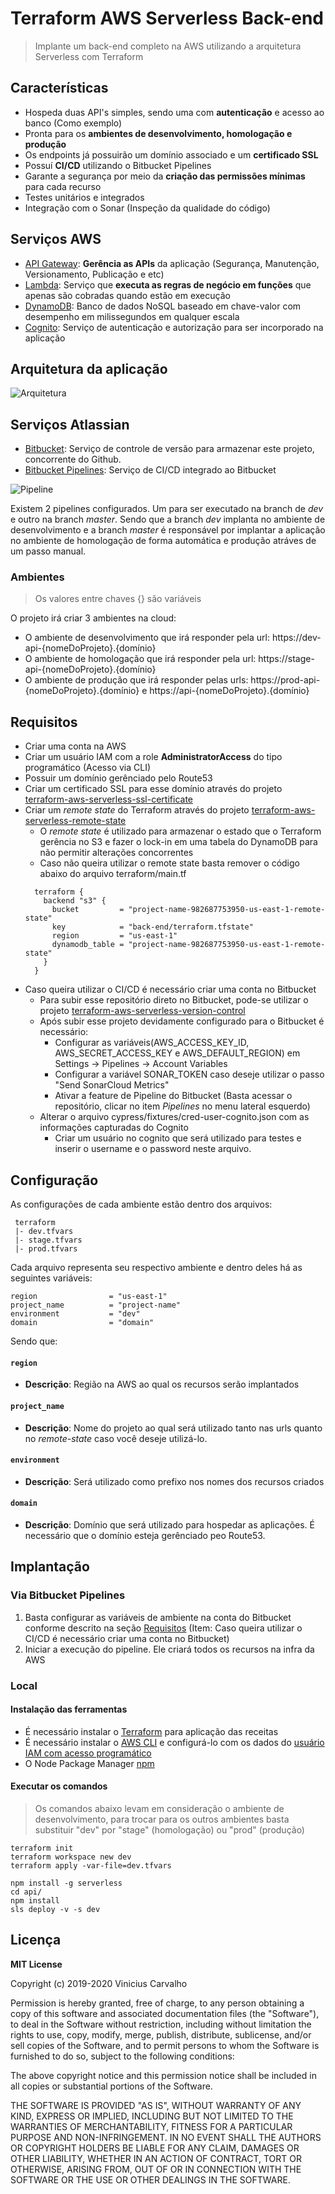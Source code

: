 # Terraform AWS Serverless Back-end

> Implante um back-end completo na AWS utilizando a arquitetura Serverless com Terraform

## Características

* Hospeda duas API's simples, sendo uma com **autenticação** e acesso ao banco (Como exemplo)
* Pronta para os **ambientes de desenvolvimento, homologação e produção**
* Os endpoints já possuirão um domínio associado e um **certificado SSL**
* Possuí **CI/CD** utilizando o Bitbucket Pipelines
* Garante a segurança por meio da **criação das permissões mínimas** para cada recurso
* Testes unitários e integrados
* Integração com o Sonar (Inspeção da qualidade do código)

## Serviços AWS

* [API Gateway][1]: **Gerência as APIs** da aplicação (Segurança, Manutenção, Versionamento, Publicação e etc)
* [Lambda][2]: Serviço que **executa as regras de negócio em funções** que apenas são cobradas quando estão em execução
* [DynamoDB][3]: Banco de dados NoSQL baseado em chave-valor com desempenho em milissegundos em qualquer escala
* [Cognito][4]: Serviço de autenticação e autorização para ser incorporado na aplicação

[1]: https://aws.amazon.com/pt/api-gateway/
[2]: https://aws.amazon.com/pt/lambda/
[3]: https://aws.amazon.com/pt/dynamodb/
[4]: https://aws.amazon.com/pt/cognito/

## Arquitetura da aplicação

![Arquitetura][5]

[5]: assets/architecture.png

## Serviços Atlassian

* [Bitbucket][6]: Serviço de controle de versão para armazenar este projeto, concorrente do Github.
* [Bitbucket Pipelines][7]: Serviço de CI/CD integrado ao Bitbucket

[6]: https://www.atlassian.com/br/software/bitbucket
[7]: https://bitbucket.org/product/br/features/pipelines

![Pipeline][8]

[8]: assets/pipeline.png

Existem 2 pipelines configurados. Um para ser executado na branch de *dev* e outro na branch *master*. Sendo que a branch *dev* implanta no ambiente de desenvolvimento e a branch *master* é responsável por implantar a aplicação no ambiente de homologação de forma automática e produção atráves de um passo manual.

### Ambientes

> Os valores entre chaves {} são variáveis

O projeto irá criar 3 ambientes na cloud: 

- O ambiente de desenvolvimento que irá responder pela url: https://dev-api-{nomeDoProjeto}.{domínio}
- O ambiente de homologação que irá responder pela url: https://stage-api-{nomeDoProjeto}.{domínio}
- O ambiente de produção que irá responder pelas urls: https://prod-api-{nomeDoProjeto}.{domínio} e https://api-{nomeDoProjeto}.{domínio}

## Requisitos

- Criar uma conta na AWS
- Criar um usuário IAM com a role **AdministratorAccess** do tipo programático (Acesso via CLI)
- Possuir um domínio gerênciado pelo Route53
- Criar um certificado SSL para esse domínio através do projeto [terraform-aws-serverless-ssl-certificate][13]
- Criar um *remote state* do Terraform através do projeto [terraform-aws-serverless-remote-state][11]
  - O *remote state* é utilizado para armazenar o estado que o Terraform gerência no S3 e fazer o lock-in em uma tabela do DynamoDB para não permitir alterações concorrentes
  - Caso não queira utilizar o remote state basta remover o código abaixo do arquivo terraform/main.tf
  ``` hcl
    terraform {
      backend "s3" {
        bucket         = "project-name-982687753950-us-east-1-remote-state"
        key            = "back-end/terraform.tfstate"
        region         = "us-east-1"
        dynamodb_table = "project-name-982687753950-us-east-1-remote-state"
      }
    }
  ```
- Caso queira utilizar o CI/CD é necessário criar uma conta no Bitbucket
  - Para subir esse repositório direto no Bitbucket, pode-se utilizar o projeto [terraform-aws-serverless-version-control][12]
  - Após subir esse projeto devidamente configurado para o Bitbucket é necessário:
    - Configurar as variáveis(AWS_ACCESS_KEY_ID, AWS_SECRET_ACCESS_KEY e AWS_DEFAULT_REGION) em Settings -> Pipelines -> Account Variables
    - Configurar a variável SONAR_TOKEN caso deseje utilizar o passo "Send SonarCloud Metrics"
    - Ativar a feature de Pipeline do Bitbucket (Basta acessar o repositório, clicar no item *Pipelines* no menu lateral esquerdo)
  - Alterar o arquivo cypress/fixtures/cred-user-cognito.json com as informações capturadas do Cognito
    - Criar um usuário no cognito que será utilizado para testes e inserir o username e o password neste arquivo.

[9]: https://learn.hashicorp.com/terraform/getting-started/install.html
[10]: https://www.npmjs.com/get-npm
[11]: https://github.com/vinicius91carvalho/terraform-aws-serverless-remote-state
[12]: https://github.com/vinicius91carvalho/terraform-aws-serverless-version-control
[13]: https://github.com/vinicius91carvalho/terraform-aws-serverless-ssl-certificate

## Configuração

As configurações de cada ambiente estão dentro dos arquivos:
```
 terraform
 |- dev.tfvars
 |- stage.tfvars
 |- prod.tfvars
```

Cada arquivo representa seu respectivo ambiente e dentro deles há as seguintes variáveis:

```
region                = "us-east-1"
project_name          = "project-name"
environment           = "dev"
domain                = "domain"
```

Sendo que:

#### `region`
- __Descrição__: Região na AWS ao qual os recursos serão implantados
#### `project_name`
- __Descrição__: Nome do projeto ao qual será utilizado tanto nas urls quanto no *remote-state* caso você deseje utilizá-lo.
#### `environment`
- __Descrição__: Será utilizado como prefixo nos nomes dos recursos criados
#### `domain`
- __Descrição__: Domínio que será utilizado para hospedar as aplicações. É necessário que o domínio esteja gerênciado peo Route53.

## Implantação

### Via Bitbucket Pipelines

1. Basta configurar as variáveis de ambiente na conta do Bitbucket conforme descrito na seção [Requisitos][14] (Item: Caso queira utilizar o CI/CD é necessário criar uma conta no Bitbucket)
2. Iniciar a execução do pipeline. Ele criará todos os recursos na infra da AWS

[14]: #Requisitos

### Local

#### Instalação das ferramentas

- É necessário instalar o [Terraform][9] para aplicação das receitas
- É necessário instalar o [AWS CLI][15] e configurá-lo com os dados do [usuário IAM com acesso programático][14]
- O Node Package Manager [npm][10]
 
[15]: https://docs.aws.amazon.com/pt_br/cli/latest/userguide/cli-chap-configure.html

#### Executar os comandos

> Os comandos abaixo levam em consideração o ambiente de desenvolvimento, para trocar para os outros ambientes basta substituir "dev" por "stage" (homologação) ou "prod" (produção)

```
terraform init
terraform workspace new dev
terraform apply -var-file=dev.tfvars

npm install -g serverless
cd api/
npm install
sls deploy -v -s dev
```

## Licença

__MIT License__

Copyright (c) 2019-2020 Vinicius Carvalho

Permission is hereby granted, free of charge, to any person obtaining a copy
of this software and associated documentation files (the "Software"), to
deal in the Software without restriction, including without limitation the
rights to use, copy, modify, merge, publish, distribute, sublicense, and/or
sell copies of the Software, and to permit persons to whom the Software is
furnished to do so, subject to the following conditions:

The above copyright notice and this permission notice shall be included in
all copies or substantial portions of the Software.

THE SOFTWARE IS PROVIDED "AS IS", WITHOUT WARRANTY OF ANY KIND, EXPRESS OR
IMPLIED, INCLUDING BUT NOT LIMITED TO THE WARRANTIES OF MERCHANTABILITY,
FITNESS FOR A PARTICULAR PURPOSE AND NON-INFRINGEMENT. IN NO EVENT SHALL THE
AUTHORS OR COPYRIGHT HOLDERS BE LIABLE FOR ANY CLAIM, DAMAGES OR OTHER
LIABILITY, WHETHER IN AN ACTION OF CONTRACT, TORT OR OTHERWISE, ARISING
FROM, OUT OF OR IN CONNECTION WITH THE SOFTWARE OR THE USE OR OTHER DEALINGS
IN THE SOFTWARE.